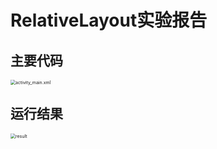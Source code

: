 #                    RelativeLayout实验报告

## 主要代码

<img src="C:\Git\Lab3\RelativeLayout\实验截图\2.png" alt="activity_main.xml" style="zoom:50%;" />

## 运行结果

<img src="C:\Git\Lab3\RelativeLayout\实验截图\1.png" alt="result" style="zoom:50%;" />